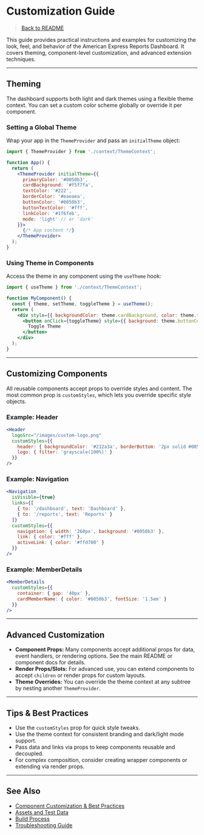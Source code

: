 # Customization Guide

> [Back to README](./README.html)

This guide provides practical instructions and examples for customizing the look, feel, and behavior of the American Express Reports Dashboard. It covers theming, component-level customization, and advanced extension techniques.

---

## Theming

The dashboard supports both light and dark themes using a flexible theme context. You can set a custom color scheme globally or override it per component.

### Setting a Global Theme

Wrap your app in the `ThemeProvider` and pass an `initialTheme` object:

```jsx
import { ThemeProvider } from './context/ThemeContext';

function App() {
  return (
    <ThemeProvider initialTheme={{
      primaryColor: '#0050b3',
      cardBackground: '#f5f7fa',
      textColor: '#222',
      borderColor: '#eaeaea',
      buttonColor: '#0050b3',
      buttonTextColor: '#fff',
      linkColor: '#1f6feb',
      mode: 'light' // or 'dark'
    }}>
      {/* App content */}
    </ThemeProvider>
  );
}
```

### Using Theme in Components

Access the theme in any component using the `useTheme` hook:

```jsx
import { useTheme } from './context/ThemeContext';

function MyComponent() {
  const { theme, setTheme, toggleTheme } = useTheme();
  return (
    <div style={{ backgroundColor: theme.cardBackground, color: theme.textColor }}>
      <button onClick={toggleTheme} style={{ background: theme.buttonColor, color: theme.buttonTextColor }}>
        Toggle Theme
      </button>
    </div>
  );
}
```

---

## Customizing Components

All reusable components accept props to override styles and content. The most common prop is `customStyles`, which lets you override specific style objects.

### Example: Header

```jsx
<Header
  logoSrc="/images/custom-logo.png"
  customStyles={{
    header: { backgroundColor: '#212a3a', borderBottom: '2px solid #0050b3' },
    logo: { filter: 'grayscale(100%)' }
  }}
/>
```

### Example: Navigation

```jsx
<Navigation
  isVisible={true}
  links={[
    { to: '/dashboard', text: 'Dashboard' },
    { to: '/reports', text: 'Reports' }
  ]}
  customStyles={{
    navigation: { width: '260px', background: '#0050b3' },
    link: { color: '#fff' },
    activeLink: { color: '#ffd700' }
  }}
/>
```

### Example: MemberDetails

```jsx
<MemberDetails
  customStyles={{
    container: { gap: '40px' },
    cardMemberName: { color: '#0050b3', fontSize: '1.5em' }
  }}
/>
```

---

## Advanced Customization

- **Component Props:** Many components accept additional props for data, event handlers, or rendering options. See the main README or component docs for details.
- **Render Props/Slots:** For advanced use, you can extend components to accept `children` or render props for custom layouts.
- **Theme Overrides:** You can override the theme context at any subtree by nesting another `ThemeProvider`.

---

## Tips & Best Practices

- Use the `customStyles` prop for quick style tweaks.
- Use the theme context for consistent branding and dark/light mode support.
- Pass data and links via props to keep components reusable and decoupled.
- For complex composition, consider creating wrapper components or extending via render props.

---

## See Also
- [Component Customization & Best Practices](./component-customization-and-best-practices.html)
- [Assets and Test Data](./assets-and-testdata.html)
- [Build Process](./build-process.html)
- [Troubleshooting Guide](./troubleshooting.html)

